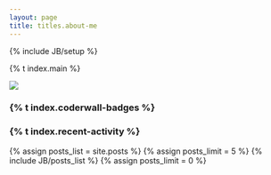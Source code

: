 ```yaml
---
layout: page
title: titles.about-me
---
```

{% include JB/setup %}

<p>{% t index.main %}</p>
<p><img src="http://2.gravatar.com/avatar/5cac784a074b86d771fe768274f6860c?size=300px" class="picture"></p>

### {% t index.coderwall-badges %}
<ul id="coderwall" class="coderwall"> </ul>

### {% t index.recent-activity %}
{% assign posts_list = site.posts %}
{% assign posts_limit = 5 %}
{% include JB/posts_list %}
{% assign posts_limit = 0 %}